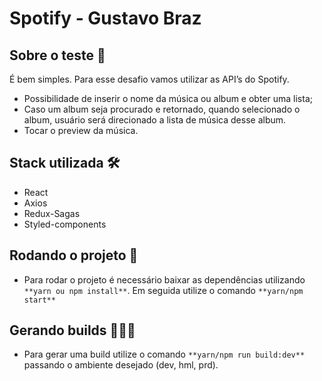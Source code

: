 # Spotify - Gustavo Braz

## Sobre o teste 📝

É bem simples. Para esse desafio vamos utilizar as API’s do Spotify.

 - Possibilidade de inserir o nome da música ou album e obter uma lista;
 - Caso um album seja procurado e retornado, quando selecionado o album, usuário será direcionado a lista de música desse album.
 - Tocar o preview da música.

## Stack utilizada 🛠
- React
- Axios
- Redux-Sagas
- Styled-components

## Rodando o projeto 🔄

- Para rodar o projeto é necessário baixar as dependências utilizando `**yarn ou npm install**`. Em seguida utilize o comando `**yarn/npm start**`

## Gerando builds 👷🏻‍♂️
- Para gerar uma build utilize o comando `**yarn/npm run build:dev**` passando o ambiente desejado (dev, hml, prd).

